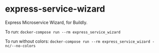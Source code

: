 # express-service-wizard
Express Microservice Wizard, for Buildly.

To run:
`docker-compose run --rm express_service_wizard`

To run without colors:
`docker-compose run --rm express_service_wizard -nc/--no-colors`